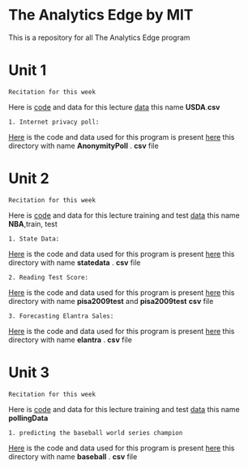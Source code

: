 # The Analytics Edge by MIT
This is a repository for all The Analytics Edge program 
# Unit 1 #
~~~
Recitation for this week
~~~
Here is [code](https://github.com/anilcs13m/DATA_analytics/blob/master/Unit1_Recitation.R) and data for this lecture [data](https://github.com/anilcs13m/DATA_analytics/tree/master/data) this name **USDA**.**csv**

~~~
1. Internet privacy poll:
~~~
[Here](https://github.com/anilcs13m/DATA_analytics/blob/master/InternetPrivacyPoll.R) is the code and data used for this program is 
present [here](https://github.com/anilcs13m/DATA_analytics/tree/master/data) this directory with name **AnonymityPoll** . **csv** file

# Unit 2 #
~~~
Recitation for this week
~~~
Here is [code](https://github.com/anilcs13m/DATA_analytics/blob/master/Unit2_Recitation.R) and data for this lecture training and test [data](https://github.com/anilcs13m/DATA_analytics/tree/master/data) this name **NBA**,train, test

~~~
1. State Data:
~~~
[Here](https://github.com/anilcs13m/DATA_analytics/blob/master/StateData.R) is the code and data used for this program is 
present [here](https://github.com/anilcs13m/DATA_analytics/tree/master/data) this directory with name **statedata** . **csv** file

~~~
2. Reading Test Score:
~~~
[Here](https://github.com/anilcs13m/DATA_analytics/blob/master/Reading_Test_Score.R) is the code and data used for this program is 
present [here](https://github.com/anilcs13m/DATA_analytics/tree/master/data) this directory with name **pisa2009test** and **pisa2009test** **csv** file

~~~
3. Forecasting Elantra Sales:
~~~
[Here](https://github.com/anilcs13m/DATA_analytics/blob/master/elantra.R) is the code and data used for this program is 
present [here](https://github.com/anilcs13m/DATA_analytics/tree/master/data) this directory with name **elantra** . **csv** file

# Unit 3 #
~~~
Recitation for this week
~~~
Here is [code](https://github.com/anilcs13m/DATA_analytics/blob/master/Unit3_Recitation.R) and data for this lecture training and test [data](https://github.com/anilcs13m/DATA_analytics/tree/master/data) this name **pollingData**


~~~
1. predicting the baseball world series champion
~~~
[Here](https://github.com/anilcs13m/DATA_analytics/blob/master/baseball.R) is the code and data used for this program is 
present [here](https://github.com/anilcs13m/DATA_analytics/tree/master/data) this directory with name **baseball** . **csv** file

